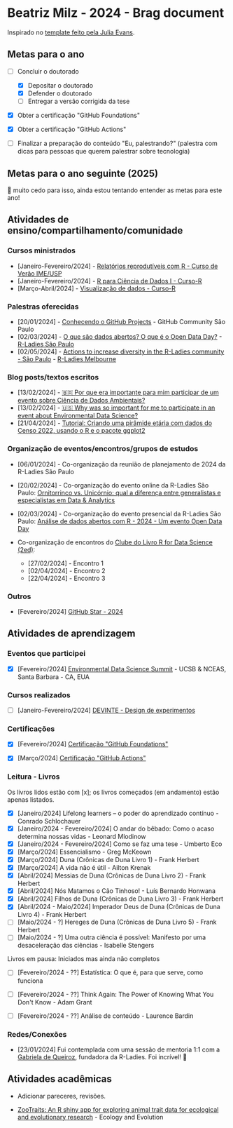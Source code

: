 # Beatriz Milz - 2024 - Brag document

Inspirado no [template feito pela Julia Evans](https://jvns.ca/blog/brag-documents/#template).

## Metas para o ano

- [ ] Concluir o doutorado
  - [x] Depositar o doutorado
  - [x] Defender o doutorado
  - [ ] Entregar a versão corrigida da tese

- [x] Obter a certificação "GitHub Foundations"

- [x] Obter a certificação "GitHub Actions"

- [ ] Finalizar a preparação do conteúdo "Eu, palestrando?" (palestra com dicas para pessoas que querem palestrar sobre tecnologia)

## Metas para o ano seguinte (2025)

👀 muito cedo para isso, ainda estou tentando entender as metas para este ano!

## Atividades de ensino/compartilhamento/comunidade

### Cursos ministrados

- [Janeiro-Fevereiro/2024] - [Relatórios reprodutíveis com R - Curso de Verão IME/USP](https://beatrizmilz.github.io/2024-curso-de-verao-ime-usp-relatorios/)
- [Janeiro-Fevereiro/2024] - [R para Ciência de Dados I - Curso-R](https://curso-r.github.io/202401-r4ds-1/)
- [Março-Abril/2024] - [Visualização de dados - Curso-R](https://curso-r.github.io/202403-visualizacao/)


### Palestras oferecidas

- [20/01/2024] - [Conhecendo o GitHub Projects](https://beamilz.com/talks/pt/2024-01-github-projects/) - GitHub Community São Paulo
- [02/03/2024] - [O que são dados abertos? O que é o Open Data Day?](https://r-ladies-sao-paulo.github.io/2024-03-open-data-day/slide-open-data-day.html#/title-slide) - [R-Ladies São Paulo](https://r-ladies-sao-paulo.github.io/2024-03-open-data-day/cronograma.html)
- [02/05/2024] - [Actions to increase diversity in the R-Ladies community - São Paulo](https://beamilz.com/talks/en/2024-05-rladies-melbourne/) - [R-Ladies Melbourne](https://www.meetup.com/rladies-melbourne/events/300561897/)


### Blog posts/textos escritos

- [13/02/2024] - [🇧🇷 Por que era importante para mim participar de um evento sobre Ciência de Dados Ambientais?](https://beamilz.com/posts/2024-02-13-eds-summit-pt-1/pt/)
- [13/02/2024] - [🇺🇸 Why was so important for me to participate in an event about Environmental Data Science?](https://beamilz.com/posts/2024-02-13-eds-summit-pt-1/en/)
- [21/04/2024] - [Tutorial: Criando uma pirâmide etária com dados do Censo 2022, usando o R e o pacote ggplot2](https://beamilz.com/posts/2024-04-21-piramide-ggplot2/pt/)

### Organização de eventos/encontros/grupos de estudos

- [06/01/2024] - Co-organização da reunião de planejamento de 2024 da R-Ladies São Paulo
- [20/02/2024] - Co-organização do evento online da R-Ladies São Paulo: [Ornitorrinco vs. Unicórnio: qual a diferença entre generalistas e especialistas em Data & Analytics](https://www.youtube.com/watch?v=8QD7PXg5YYY)

- [02/03/2024] - Co-organização do evento presencial da R-Ladies São Paulo: [Análise de dados abertos com R - 2024 - Um evento Open Data Day](https://r-ladies-sao-paulo.github.io/2024-03-open-data-day/cronograma.html)


- Co-organização de encontros do [Clube do Livro R for Data Science (2ed)](https://docs.google.com/document/d/1xCn5gxK47tj9lRpDovwGNlza9i1FX2VBixo1V7VtUUs/edit?usp=sharing):
  - [27/02/2024] - Encontro 1
  - [02/04/2024] - Encontro 2
  - [22/04/2024] - Encontro 3

### Outros

- [Fevereiro/2024] [GitHub Star - 2024](https://www.instagram.com/p/C3-IAsIL8TT/)

## Atividades de aprendizagem

### Eventos que participei

- [x] [Fevereiro/2024] [Environmental Data Science Summit](https://eds-summit.github.io/) - UCSB & NCEAS, Santa Barbara - CA, EUA

### Cursos realizados

- [ ] [Janeiro-Fevereiro/2024] [DEVINTE - Design de experimentos](https://www.devinte.com.br/product/design-de-experimentos)

### Certificações

- [x] [Fevereiro/2024] [Certificação "GitHub Foundations"](https://www.credly.com/earner/earned/badge/5a261c3e-265c-41f2-9b22-6bbe3370b105)
- [x] [Março/2024] [Certificação "GitHub Actions"](https://www.credly.com/badges/1fa1705c-e86b-4734-879c-0f96de38be73)


### Leitura - Livros 

Os livros lidos estão com [x]; os livros começados (em andamento) estão apenas listados.

- [x] [Janeiro/2024] Lifelong learners – o poder do aprendizado contínuo - Conrado Schlochauer
- [x] [Janeiro/2024 - Fevereiro/2024] O andar do bêbado: Como o acaso determina nossas vidas - Leonard Mlodinow 
- [x] [Janeiro/2024 - Fevereiro/2024] Como se faz uma tese -  Umberto Eco
- [x] [Março/2024] Essencialismo - Greg McKeown 
- [x] [Março/2024] Duna (Crônicas de Duna Livro 1)  - Frank Herbert
- [x] [Março/2024] A vida não é útil - Ailton Krenak
- [x] [Abril/2024] Messias de Duna (Crônicas de Duna Livro 2) - Frank Herbert
- [x] [Abril/2024] Nós Matamos o Cão Tinhoso! - Luís Bernardo Honwana
- [x] [Abril/2024] Filhos de Duna (Crônicas de Duna Livro 3) - Frank Herbert
- [x] [Abril/2024 - Maio/2024] Imperador Deus de Duna (Crônicas de Duna Livro 4) - Frank Herbert
- [ ] [Maio/2024 - ?] Hereges de Duna (Crônicas de Duna Livro 5) - Frank Herbert
- [ ] [Maio/2024 - ?] Uma outra ciência é possível: Manifesto por uma desaceleração das ciências - Isabelle Stengers

Livros em pausa: Iniciados mas ainda não completos
- [ ] [Fevereiro/2024 - ??] Estatística: O que é, para que serve, como funciona 
- [ ] [Fevereiro/2024 - ??] Think Again: The Power of Knowing What You Don't Know -  Adam Grant
- [ ] [Fevereiro/2024 - ??] Análise de conteúdo - Laurence Bardin


### Redes/Conexões

- [23/01/2024] Fui contemplada com uma sessão de mentoria 1:1 com a [Gabriela de Queiroz](https://www.linkedin.com/in/gabrieladequeiroz/), fundadora da R-Ladies. Foi incrível! 💜


## Atividades acadêmicas

- Adicionar pareceres, revisões.

- [ZooTraits: An R shiny app for exploring animal trait data for ecological and evolutionary research](https://onlinelibrary.wiley.com/doi/10.1002/ece3.11334) - Ecology and Evolution
